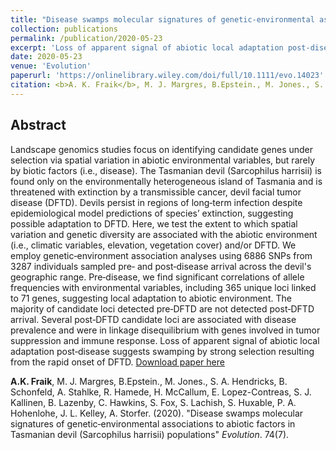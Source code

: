 ```yaml
---
title: "Disease swamps molecular signatures of genetic‐environmental associations to abiotic factors in Tasmanian devil (Sarcophilus harrisii) populations"
collection: publications
permalink: /publication/2020-05-23
excerpt: 'Loss of apparent signal of abiotic local adaptation post‐disease suggests swamping by strong selection resulting from the rapid onset of Devil Facial Tumor Disease (DFTD) in Tasmanian devil populations.'
date: 2020-05-23
venue: 'Evolution'
paperurl: 'https://onlinelibrary.wiley.com/doi/full/10.1111/evo.14023'
citation: <b>A. K. Fraik</b>, M. J. Margres, B.Epstein., M. Jones., S. A. Hendricks, B. Schonfeld, A. Stahlke, R. Hamede, H. McCallum, E. Lopez-Contreas, S. J. Kallinen, B. Lazenby, C. Hawkins, S. Fox, S. Lachish, S. Huxable, P. A. Hohenlohe, J. L. Kelley, A. Storfer. Disease swamps molecular signatures of genetic-environmental associations to abiotic factors in Tasmanian devil (Sarcophilus harrisii) populations. Evolution. (2020). 
---
```

## Abstract
Landscape genomics studies focus on identifying candidate genes under selection via spatial variation in abiotic environmental variables, but rarely by biotic factors (i.e., disease). The Tasmanian devil (Sarcophilus harrisii) is found only on the environmentally heterogeneous island of Tasmania and is threatened with extinction by a transmissible cancer, devil facial tumor disease (DFTD). Devils persist in regions of long‐term infection despite epidemiological model predictions of species’ extinction, suggesting possible adaptation to DFTD. Here, we test the extent to which spatial variation and genetic diversity are associated with the abiotic environment (i.e., climatic variables, elevation, vegetation cover) and/or DFTD. We employ genetic‐environment association analyses using 6886 SNPs from 3287 individuals sampled pre‐ and post‐disease arrival across the devil's geographic range. Pre‐disease, we find significant correlations of allele frequencies with environmental variables, including 365 unique loci linked to 71 genes, suggesting local adaptation to abiotic environment. The majority of candidate loci detected pre‐DFTD are not detected post‐DFTD arrival. Several post‐DFTD candidate loci are associated with disease prevalence and were in linkage disequilibrium with genes involved in tumor suppression and immune response. Loss of apparent signal of abiotic local adaptation post‐disease suggests swamping by strong selection resulting from the rapid onset of DFTD.
[Download paper here](https://onlinelibrary.wiley.com/doi/abs/10.1111/evo.14023)

<b>A.K. Fraik</b>, M. J. Margres, B.Epstein., M. Jones., S. A. Hendricks, B. Schonfeld, A. Stahlke, R. Hamede, H. McCallum, E. Lopez-Contreas, S. J. Kallinen, B. Lazenby, C. Hawkins, S. Fox, S. Lachish, S. Huxable, P. A. Hohenlohe, J. L. Kelley, A. Storfer. (2020). "Disease swamps molecular signatures of genetic‐environmental associations to abiotic factors in Tasmanian devil (Sarcophilus harrisii) populations" <i>Evolution</i>. 74(7).
